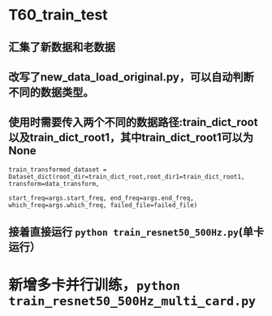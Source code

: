 # T60_train_test
## 汇集了新数据和老数据
## 改写了new_data_load_original.py，可以自动判断不同的数据类型。
## 使用时需要传入两个不同的数据路径:train_dict_root以及train_dict_root1，其中train_dict_root1可以为None
```
train_transformed_dataset = Dataset_dict(root_dir=train_dict_root,root_dir1=train_dict_root1, transform=data_transform,
                                             start_freq=args.start_freq, end_freq=args.end_freq, which_freq=args.which_freq, failed_file=failed_file)

```
## 接着直接运行 `python train_resnet50_500Hz.py`(单卡运行）
# 新增多卡并行训练，`python train_resnet50_500Hz_multi_card.py`
